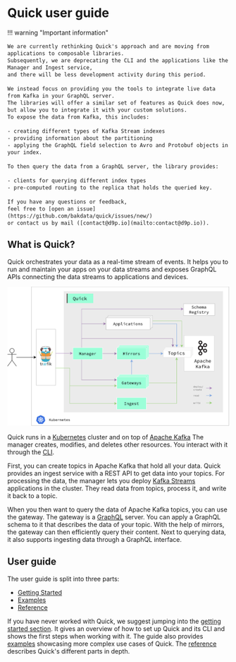 # Quick user guide

!!! warning "Important information"

    We are currently rethinking Quick's approach and are moving from applications to composable libraries.
    Subsequently, we are deprecating the CLI and the applications like the Manager and Ingest service,
    and there will be less development activity during this period.

    We instead focus on providing you the tools to integrate live data from Kafka in your GraphQL server.
    The libraries will offer a similar set of features as Quick does now,
    but allow you to integrate it with your custom solutions.
    To expose the data from Kafka, this includes:

    - creating different types of Kafka Stream indexes
    - providing information about the partitioning
    - applying the GraphQL field selection to Avro and Protobuf objects in your index.

    To then query the data from a GraphQL server, the library provides:

    - clients for querying different index types
    - pre-computed routing to the replica that holds the queried key.

    If you have any questions or feedback,
    feel free to [open an issue](https://github.com/bakdata/quick/issues/new/)
    or contact us by mail ([contact@d9p.io](mailto:contact@d9p.io)).


## What is Quick?

Quick orchestrates your data as a real-time stream of events.
It helps you to run and maintain your apps on your data streams
and exposes GraphQL APIs connecting the data streams to applications and devices.

![Quick overview](../assets/images/quick-architecture.jpg)

Quick runs in a [Kubernetes](https://kubernetes.io/) cluster and on top of [Apache Kafka](https://kafka.apache.org/)
The manager creates, modifies, and deletes other resources.
You interact with it through the [CLI](getting-started/setup-cli).

First, you can create topics in Apache Kafka that hold all your data.
Quick provides an ingest service with a REST API to get data into your topics.
For processing the data,
the manager lets you deploy [Kafka Streams](https://kafka.apache.org/documentation/streams/) applications in the cluster.
They read data from topics, process it, and write it back to a topic.

When you then want to query the data of Apache Kafka topics, you can use the gateway.
The gateway is a [GraphQL](https://graphql.org/) server.
You can apply a GraphQL schema to it that describes the data of your topic.
With the help of mirrors, the gateway can then efficiently query their content.
Next to querying data, it also supports ingesting data through a GraphQL interface.

## User guide

The user guide is split into three parts:

- [Getting Started](getting-started)
- [Examples](examples)
- [Reference](reference)

If you have never worked with Quick, we suggest jumping into the [getting started section](getting-started).
It gives an overview of how to set up Quick and its CLI and shows the first steps when working with it.
The guide also provides [examples](examples) showcasing more complex use cases of Quick.
The [reference](reference) describes Quick's different parts in depth.
